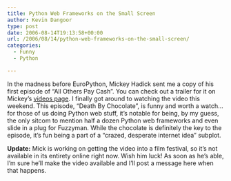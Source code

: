 ```yaml
---
title: Python Web Frameworks on the Small Screen
author: Kevin Dangoor
type: post
date: 2006-08-14T19:13:58+00:00
url: /2006/08/14/python-web-frameworks-on-the-small-screen/
categories:
  - Funny
  - Python

---
```

In the madness before EuroPython, Mickey Hadick sent me a copy of his first episode of &#8220;All Others Pay Cash&#8221;. You can check out a trailer for it on Mickey&#8217;s [videos page][1]. I finally got around to watching the video this weekend. This episode, &#8220;Death By Chocolate&#8221;, is funny and worth a watch&#8230; for those of us doing Python web stuff, it&#8217;s notable for being, by my guess, the only sitcom to mention half a dozen Python web frameworks and even slide in a plug for Fuzzyman. While the chocolate is definitely the key to the episode, it&#8217;s fun being a part of a &#8220;crazed, desperate internet idea&#8221; subplot.

**Update:** Mick is working on getting the video into a film festival, so it&#8217;s not available in its entirety online right now. Wish him luck! As soon as he&#8217;s able, I&#8217;m sure he&#8217;ll make the video available and I&#8217;ll post a message here when that happens.

 [1]: http://home.comcast.net/~mdhadick/videos.htm